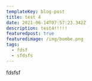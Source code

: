 ```yaml
---
templateKey: blog-post
title: test 4
date: 2021-06-14T07:57:23.342Z
description: test4!!!!!
featuredpost: true
featuredimage: /img/bombe.png
tags:
  - fdsf
  - sfdsfs
---
```

fdsfsf